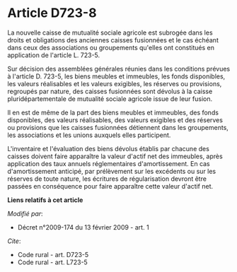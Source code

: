 # Article D723-8

La nouvelle caisse de mutualité sociale agricole est subrogée dans les droits et obligations des anciennes caisses fusionnées
et le cas échéant dans ceux des associations ou groupements qu'elles ont constitués en application de l'article L. 723-5. 

Sur décision des assemblées générales réunies dans les conditions prévues à l'article D. 723-5, les biens meubles et
immeubles, les fonds disponibles, les valeurs réalisables et les valeurs exigibles, les réserves ou provisions, regroupés par
nature, des caisses fusionnées sont dévolus à la caisse pluridépartementale de mutualité sociale agricole issue de leur
fusion. 

Il en est de même de la part des biens meubles et immeubles, des fonds disponibles, des valeurs réalisables, des valeurs
exigibles et des réserves ou provisions que les caisses fusionnées détiennent dans les groupements, les associations et les
unions auxquels elles participent.

L'inventaire et l'évaluation des biens dévolus établis par chacune des caisses doivent faire apparaître la valeur d'actif net
des immeubles, après application des taux annuels réglementaires d'amortissement. En cas d'amortissement anticipé, par
prélèvement sur les excédents ou sur les réserves de toute nature, les écritures de régularisation devront être passées en
conséquence pour faire apparaître cette valeur d'actif net.

**Liens relatifs à cet article**

_Modifié par_:

  - Décret n°2009-174 du 13 février 2009 - art. 1

_Cite_:

  - Code rural - art. D723-5
  - Code rural - art. L723-5
